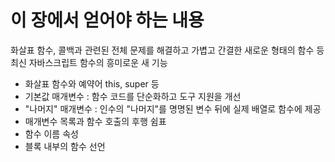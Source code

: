 # 이 장에서 얻어야 하는 내용

화살표 함수, 콜백과 관련된 전체 문제를 해결하고 가볍고 간결한 새로운 형태의 함수 등 최신 자바스크립트 함수의 흥미로운 새 기능

- 화살표 함수와 예약어 this, super 등
- 기본값 매개변수 : 함수 코드를 단순화하고 도구 지원을 개선
- "나머지" 매개변수 : 인수의 "나머지"를 명명된 변수 뒤에 실제 배열로 함수에 제공
- 매개변수 목록과 함수 호출의 후행 쉼표
- 함수 이름 속성
- 블록 내부의 함수 선언
